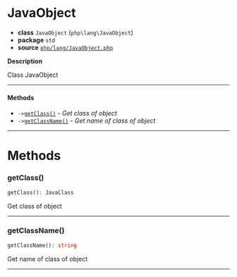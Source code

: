 # JavaObject

- **class** `JavaObject` (`php\lang\JavaObject`)
- **package** `std`
- **source** [`php/lang/JavaObject.php`](./src/main/resources/JPHP-INF/sdk/php/lang/JavaObject.php)

**Description**

Class JavaObject

---

#### Methods

- `->`[`getClass()`](#method-getclass) - _Get class of object_
- `->`[`getClassName()`](#method-getclassname) - _Get name of class of object_

---
# Methods

<a name="method-getclass"></a>

### getClass()
```php
getClass(): JavaClass
```
Get class of object

---

<a name="method-getclassname"></a>

### getClassName()
```php
getClassName(): string
```
Get name of class of object

---
